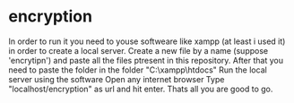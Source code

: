 # encryption
In order to run it you need to youse softweare like xampp (at least i used it) in order to create a local server.
Create a new file by a name (suppose 'encrytipn') and paste all the files ptresent in this repository.
After that you need to paste the folder in the folder "C:\xampp\htdocs"
Run the local server using the software
Open any internet browser
Type "localhost/encryption" as url and hit enter.
Thats all you are good to go.

